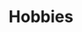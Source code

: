 ---
layout: profiles
permalink: /hobbies/
title: Hobbies
description: Discover what keeps me inspired and engaged beyond the code
nav: true
nav_order: 6

profiles:
  # if you want to include more than one profile, just replicate the following block
  # and create one content file for each profile inside _pages/
  - align: right
    image: h_synth.jpg
    content: hobby_keyboard.md
    image_circular: true
    more_info: >
      <p><center>H3 music room</center></p>
  - align: left
    image: h_zori.jpg
    content: hobby_anime.md
    image_circular: true
    more_info: >
      <p><center>Baka Marimo</center></p>
  - align: right
    image: h_irctc.jpg
    content: hobby_railway.md
    image_circular: true
    more_info: >
      <p><center>CSMT Mumbai</center></p>
  - align: left
    image: h_ironman.jpg
    content: hobby_marvel.md
    image_circular: true
    more_info: >
      <p><center>I am Ironman</center></p>
  - align: right
    image: h_cricket.jpg
    content: hobby_cricket.md
    image_circular: true
    more_info: >
      <p><center>Playing cricket in H2</center></p>
---